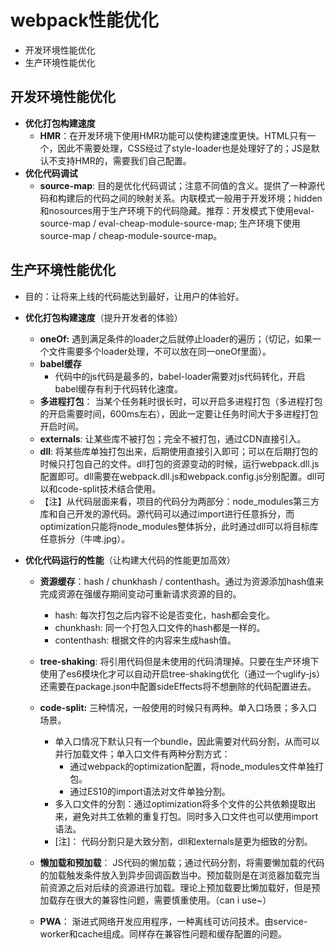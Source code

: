 # webpack性能优化
* 开发环境性能优化
* 生产环境性能优化

## 开发环境性能优化
* **优化打包构建速度**
  * **HMR**：在开发环境下使用HMR功能可以使构建速度更快。HTML只有一个，因此不需要处理，CSS经过了style-loader也是处理好了的；JS是默认不支持HMR的，需要我们自己配置。
* **优化代码调试**
  * **source-map**:  目的是优化代码调试；注意不同值的含义。提供了一种源代码和构建后的代码之间的映射关系。内联模式一般用于开发环境；hidden和nosources用于生产环境下的代码隐藏。推荐：开发模式下使用eval-source-map / eval-cheap-module-source-map;  生产环境下使用source-map / cheap-module-source-map。

## 生产环境性能优化
* 目的：让将来上线的代码能达到最好，让用户的体验好。

* **优化打包构建速度**（提升开发者的体验）

  * **oneOf:** 遇到满足条件的loader之后就停止loader的遍历；（切记，如果一个文件需要多个loader处理，不可以放在同一oneOf里面）。
  * **babel缓存**
    * 代码中的js代码是最多的，babel-loader需要对js代码转化，开启babel缓存有利于代码转化速度。
  * **多进程打包**：  当某个任务耗时很长时，可以开启多进程打包（多进程打包的开启需要时间，600ms左右），因此一定要让任务时间大于多进程打包开启时间。
  * **externals**:   让某些库不被打包；完全不被打包，通过CDN直接引入。
  * **dll**:  将某些库单独打包出来，后期使用直接引入即可；可以在后期打包的时候只打包自己的文件。dll打包的资源变动的时候，运行webpack.dll.js配置即可。dll需要在webpack.dll.js和webpack.config.js分别配置。dll可以和code-split技术结合使用。
  * 【注】从代码层面来看，项目的代码分为两部分：node_modules第三方库和自己开发的源代码。源代码可以通过import进行任意拆分，而optimization只能将node_modules整体拆分，此时通过dll可以将目标库任意拆分（牛啤.jpg）。

* **优化代码运行的性能**（让构建大代码的性能更加高效）

  * **资源缓存**：hash / chunkhash / contenthash。通过为资源添加hash值来完成资源在强缓存期间变动可重新请求资源的目的。

    * hash: 每次打包之后内容不论是否变化，hash都会变化。
    * chunkhash: 同一个打包入口文件的hash都是一样的。
    * contenthash: 根据文件的内容来生成hash值。
  * **tree-shaking**:  将引用代码但是未使用的代码清理掉。只要在生产环境下使用了es6模块化才可以自动开启tree-shaking优化（通过一个uglify-js）还需要在package.json中配置sideEffects将不想删除的代码配置进去。
  * **code-split:**  三种情况，一般使用的时候只有两种。单入口场景；多入口场景。
    * 单入口情况下默认只有一个bundle，因此需要对代码分割，从而可以并行加载文件；单入口文件有两种分割方式：
      * 通过webpack的optimization配置，将node_modules文件单独打包。
      * 通过ES10的import语法对文件单独分割。
    * 多入口文件的分割：通过optimization将多个文件的公共依赖提取出来，避免对共工依赖的重复打包。同时多入口文件也可以使用import语法。
    * [注]： 代码分割只是大致分割，dll和externals是更为细致的分割。
  * **懒加载和预加载**： JS代码的懒加载；通过代码分割，将需要懒加载的代码的加载触发条件放入到异步回调函数当中。预加载则是在浏览器加载完当前资源之后对后续的资源进行加载。理论上预加载要比懒加载好，但是预加载存在很大的兼容性问题，需要慎重使用。（can i use~）
  * **PWA**：  渐进式网络开发应用程序，一种离线可访问技术。由service-worker和cache组成。同样存在兼容性问题和缓存配置的问题。